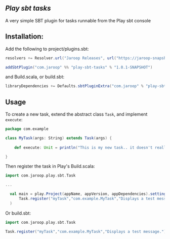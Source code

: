 *Play sbt tasks*
------------------------------------------------
A very simple SBT plugin for tasks runnable from the Play sbt console

Installation:
-------------
Add the following to project/plugins.sbt:

``` scala
resolvers += Resolver.url("Jaroop Releases", url("https://jaroop-snapshots.s3.amazonaws.com"))(Resolver.ivyStylePatterns)

addSbtPlugin("com.jaroop" %% "play-sbt-tasks" % "1.0.1-SNAPSHOT")
```

and Build.scala, or build.sbt:

``` scala
libraryDependencies += Defaults.sbtPluginExtra("com.jaroop" % "play-sbt-tasks" % "1.0.1-SNAPSHOT", "0.13", "2.10")
```

Usage
-----

To create a new task, extend the abstract class `Task`, and implement `execute`:

``` scala
package com.example

class MyTask(args: String) extends Task(args) {
	
	def execute: Unit = println("This is my new task.. it doesn't really do anything.")

}
```

Then register the task in Play's Build.scala:

``` scala
import com.jaroop.play.sbt.Task

...

  val main = play.Project(appName, appVersion, appDependencies).settings(
      Task.register("myTask","com.example.MyTask","Displays a test message.")
  )
```

Or build.sbt:

``` scala
import com.jaroop.play.sbt.Task

Task.register("myTask","com.example.MyTask","Displays a test message.")
```